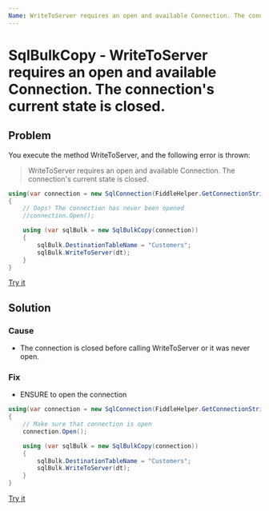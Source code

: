 ```yaml
---
Name: WriteToServer requires an open and available Connection. The connection's current state is closed
---
```


# SqlBulkCopy - WriteToServer requires an open and available Connection. The connection's current state is closed.

## Problem

You execute the method WriteToServer, and the following error is thrown:

> WriteToServer requires an open and available Connection. The connection\'s current state is closed.

```csharp
using(var connection = new SqlConnection(FiddleHelper.GetConnectionStringSqlServer()))
{
    // Oops! The connection has never been opened
    //connection.Open();

    using (var sqlBulk = new SqlBulkCopy(connection))
    {		
     	sqlBulk.DestinationTableName = "Customers";
     	sqlBulk.WriteToServer(dt);
    }
}
```

[Try it](https://dotnetfiddle.net/dHA0o5)
## Solution

### Cause

- The connection is closed before calling WriteToServer or it was never open.

### Fix

- ENSURE to open the connection

```csharp
using(var connection = new SqlConnection(FiddleHelper.GetConnectionStringSqlServer()))
{
    // Make sure that connection is open
    connection.Open();

    using (var sqlBulk = new SqlBulkCopy(connection))
    {		
     	sqlBulk.DestinationTableName = "Customers";
     	sqlBulk.WriteToServer(dt);
    }
}
```

[Try it](https://dotnetfiddle.net/dpxGBG)
